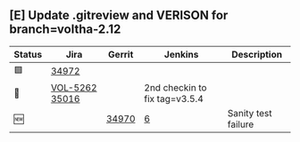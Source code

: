 [E] Update .gitreview and VERISON for branch=voltha-2.12
--------------------------------------------------------

| Status | Jira | Gerrit | Jenkins | Description |
| ------ | ---- | ------ | ------- | ----------- |
| :green_square: | [34972](https://gerrit.opencord.org/c/voltha-go/+/34972) | | |
| :hammer: | [VOL-5262](https://jira.opencord.org/browse/VOL-5262) [35016](https://gerrit.opencord.org/c/voltha-go/+/35016) | | 2nd checkin to fix tag=v3.5.4 |
| :new: | | [34970](https://gerrit.opencord.org/c/voltha-go/+/34970) | [6](https://jenkins.opencord.org/job/verify_voltha-go_sanity-test-voltha-2.12/6/console) | Sanity test failure |